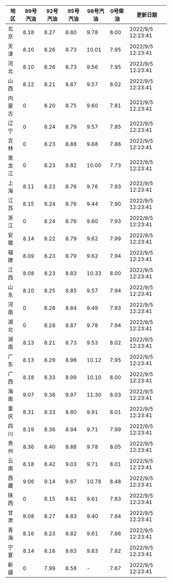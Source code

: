 | 地区 | 89号汽油 | 92号汽油 | 95号汽油 | 98号汽油 | 0号柴油 | 更新日期 |
| --- | --- | --- | --- | --- | --- | --- |
| 北京 | 8.18 | 8.27 | 8.80 | 9.78 | 8.00 | 2022/9/5 12:23:41 |
| 天津 | 8.10 | 8.26 | 8.73 | 10.01 | 7.95 | 2022/9/5 12:23:41 |
| 河北 | 8.10 | 8.26 | 8.73 | 9.56 | 7.95 | 2022/9/5 12:23:41 |
| 山西 | 8.12 | 8.21 | 8.87 | 9.57 | 8.02 | 2022/9/5 12:23:41 |
| 内蒙古 | 0 | 8.20 | 8.75 | 9.60 | 7.81 | 2022/9/5 12:23:41 |
| 辽宁 | 0 | 8.24 | 8.79 | 9.57 | 7.85 | 2022/9/5 12:23:41 |
| 吉林 | 0 | 8.23 | 8.88 | 9.68 | 7.86 | 2022/9/5 12:23:41 |
| 黑龙江 | 0 | 8.23 | 8.82 | 10.00 | 7.73 | 2022/9/5 12:23:41 |
| 上海 | 8.11 | 8.23 | 8.76 | 9.76 | 7.93 | 2022/9/5 12:23:41 |
| 江苏 | 8.15 | 8.24 | 8.76 | 9.44 | 7.90 | 2022/9/5 12:23:41 |
| 浙江 | 0 | 8.24 | 8.76 | 9.60 | 7.93 | 2022/9/5 12:23:41 |
| 安徽 | 8.14 | 8.22 | 8.79 | 9.62 | 7.99 | 2022/9/5 12:23:41 |
| 福建 | 8.09 | 8.23 | 8.79 | 9.62 | 7.94 | 2022/9/5 12:23:41 |
| 江西 | 8.08 | 8.23 | 8.83 | 10.33 | 8.00 | 2022/9/5 12:23:41 |
| 山东 | 8.10 | 8.25 | 8.85 | 9.57 | 7.94 | 2022/9/5 12:23:41 |
| 河南 | 0 | 8.28 | 8.84 | 9.49 | 7.93 | 2022/9/5 12:23:41 |
| 湖北 | 0 | 8.28 | 8.87 | 9.78 | 7.94 | 2022/9/5 12:23:41 |
| 湖南 | 8.13 | 8.21 | 8.73 | 9.53 | 8.02 | 2022/9/5 12:23:41 |
| 广东 | 8.13 | 8.29 | 8.98 | 10.12 | 7.95 | 2022/9/5 12:23:41 |
| 广西 | 8.18 | 8.33 | 8.99 | 10.10 | 8.00 | 2022/9/5 12:23:41 |
| 海南 | 9.07 | 9.38 | 9.97 | 11.30 | 8.03 | 2022/9/5 12:23:41 |
| 重庆 | 8.31 | 8.33 | 8.80 | 9.91 | 8.01 | 2022/9/5 12:23:41 |
| 四川 | 8.19 | 8.36 | 8.94 | 9.71 | 7.99 | 2022/9/5 12:23:41 |
| 贵州 | 8.36 | 8.40 | 8.88 | 9.78 | 8.05 | 2022/9/5 12:23:41 |
| 云南 | 8.18 | 8.42 | 9.03 | 9.71 | 8.01 | 2022/9/5 12:23:41 |
| 西藏 | 9.06 | 9.14 | 9.67 | 10.78 | 8.48 | 2022/9/5 12:23:41 |
| 陕西 | 0 | 8.15 | 8.61 | 9.61 | 7.83 | 2022/9/5 12:23:41 |
| 甘肃 | 8.08 | 8.27 | 8.83 | 9.40 | 7.84 | 2022/9/5 12:23:41 |
| 青海 | 8.16 | 8.23 | 8.82 | 9.61 | 7.86 | 2022/9/5 12:23:41 |
| 宁夏 | 8.14 | 8.16 | 8.63 | 9.83 | 7.82 | 2022/9/5 12:23:41 |
| 新疆 | 0 | 7.99 | 8.58 | - | 7.67 | 2022/9/5 12:23:41 |
